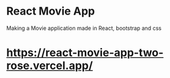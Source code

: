 # React Movie App 

Making a Movie application made in React, bootstrap and css

# https://react-movie-app-two-rose.vercel.app/